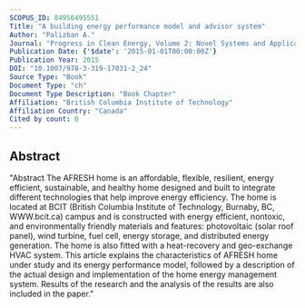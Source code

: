 ```yaml
---
SCOPUS_ID: 84956495551
Title: "A building energy performance model and advisor system"
Author: "Palizban A."
Journal: "Progress in Clean Energy, Volume 2: Novel Systems and Applications"
Publication Date: {'$date': '2015-01-01T00:00:00Z'}
Publication Year: 2015
DOI: "10.1007/978-3-319-17031-2_24"
Source Type: "Book"
Document Type: "ch"
Document Type Description: "Book Chapter"
Affiliation: "British Columbia Institute of Technology"
Affiliation Country: "Canada"
Cited by count: 0
---
```


## Abstract
"Abstract The AFRESH home is an affordable, flexible, resilient, energy efficient, sustainable, and healthy home designed and built to integrate different technologies that help improve energy efficiency. The home is located at BCIT (British Columbia Institute of Technology, Burnaby, BC, WWW.bcit.ca) campus and is constructed with energy efficient, nontoxic, and environmentally friendly materials and features: photovoltaic (solar roof panel), wind turbine, fuel cell, energy storage, and distributed energy generation. The home is also fitted with a heat-recovery and geo-exchange HVAC system. This article explains the characteristics of AFRESH home under study and its energy performance model, followed by a description of the actual design and implementation of the home energy management system. Results of the research and the analysis of the results are also included in the paper."
